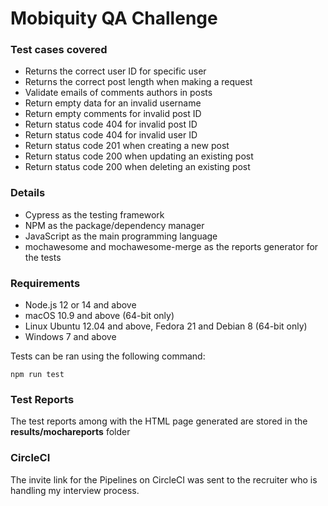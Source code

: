 # Mobiquity QA Challenge

### Test cases covered
- Returns the correct user ID for specific user
- Returns the correct post length when making a request
- Validate emails of comments authors in posts
- Return empty data for an invalid username
- Return empty comments for invalid post ID
- Return status code 404 for invalid post ID
- Return status code 404 for invalid user ID
- Return status code 201 when creating a new post
- Return status code 200 when updating an existing post
- Return status code 200 when deleting an existing post

### Details
- Cypress as the testing framework
- NPM as the package/dependency manager
- JavaScript as the main programming language
- mochawesome and mochawesome-merge as the reports generator for the tests

### Requirements
- Node.js 12 or 14 and above
- macOS 10.9 and above (64-bit only)
- Linux Ubuntu 12.04 and above, Fedora 21 and Debian 8 (64-bit only)
- Windows 7 and above

Tests can be ran using the following command:
```
npm run test
```

### Test Reports
The test reports among with the HTML page generated are stored in the **results/mochareports** folder

### CircleCI
The invite link for the Pipelines on CircleCI was sent to the recruiter who is handling my interview process.

